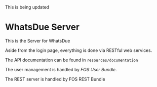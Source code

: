 This is being updated

WhatsDue Server
===

This is the Server for WhatsDue

Aside from the login page, everything is done via RESTful web services.

The API documentation can be found in `resources/documentation`

The user management is handled by *FOS User Bundle*.

The REST server is handled by FOS REST Bundle
